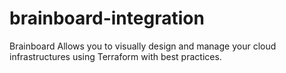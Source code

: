 # brainboard-integration

Brainboard Allows you to visually design and manage your cloud infrastructures using Terraform with best practices.


